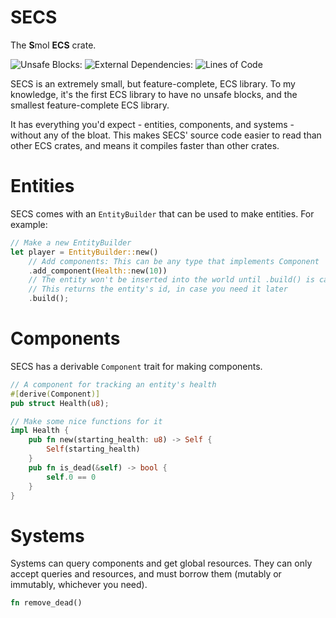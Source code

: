 # SECS
The **S**mol **ECS** crate.

![Unsafe Blocks:](https://img.shields.io/badge/Unsafe%20Blocks-0-green)
![External Dependencies:](https://img.shields.io/badge/External%20Dependencies-0-green)
![Lines of Code](https://img.shields.io/tokei/lines/github/bright-shard/secs?label=Lines%20of%20Code)

SECS is an extremely small, but feature-complete, ECS library. To my knowledge, it's the first ECS library
to have no unsafe blocks, and the smallest feature-complete ECS library.

It has everything you'd expect - entities, components, and systems - without any of the bloat.
This makes SECS' source code easier to read than other ECS crates, and means it compiles faster than other crates.

# Entities

SECS comes with an `EntityBuilder` that can be used to make entities. For example:

```rs
// Make a new EntityBuilder
let player = EntityBuilder::new()
    // Add components: This can be any type that implements Component
    .add_component(Health::new(10))
    // The entity won't be inserted into the world until .build() is called
    // This returns the entity's id, in case you need it later
    .build();
```

# Components

SECS has a derivable `Component` trait for making components.

```rs
// A component for tracking an entity's health
#[derive(Component)]
pub struct Health(u8);

// Make some nice functions for it
impl Health {
    pub fn new(starting_health: u8) -> Self {
        Self(starting_health)
    }
    pub fn is_dead(&self) -> bool {
        self.0 == 0
    }
}
```

# Systems

Systems can query components and get global resources. They can only accept queries and resources, and must borrow them
(mutably or immutably, whichever you need).

```rs
fn remove_dead()
```
